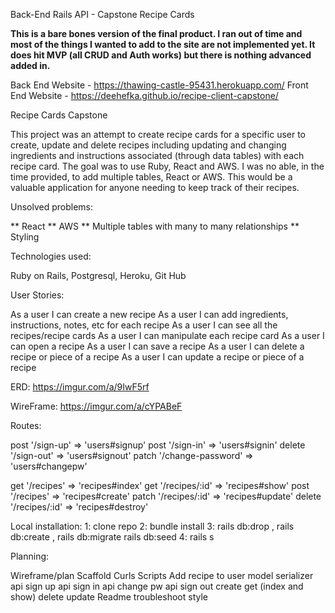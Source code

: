 Back-End Rails API - Capstone
Recipe Cards

**This is a bare bones version of the final product. I ran out of time and most of the things I wanted to add to the site are not implemented yet. It does hit MVP (all CRUD and Auth works) but there is nothing advanced added in.**

Back End Website - https://thawing-castle-95431.herokuapp.com/
Front End Website - https://deehefka.github.io/recipe-client-capstone/

Recipe Cards Capstone

This project was an attempt to create recipe cards for a specific user to create, update and delete recipes including updating and changing ingredients and instructions associated (through data tables) with each recipe card. The goal was to use Ruby, React and AWS. I was no able, in the time provided, to add multiple tables, React or AWS. This would be a valuable application for anyone needing to keep track of their recipes.

Unsolved problems:

** React
** AWS
** Multiple tables with many to many relationships
** Styling

Technologies used:

Ruby on Rails, Postgresql, Heroku, Git Hub

User Stories:

As a user I can create a new recipe 
As a user I can add ingredients, instructions, notes, etc for each recipe
As a user I can see all the recipes/recipe cards 
As a user I can manipulate each recipe card 
As a user I can open a recipe 
As a user I can save a recipe
As a user I can delete a recipe or piece of a recipe 
As a user I can update a recipe or piece of a recipe 

ERD: https://imgur.com/a/9IwF5rf

WireFrame: https://imgur.com/a/cYPABeF

Routes:

  post '/sign-up' => 'users#signup'
  post '/sign-in' => 'users#signin'
  delete '/sign-out' => 'users#signout'
  patch '/change-password' => 'users#changepw'

  get '/recipes' => 'recipes#index'
  get '/recipes/:id' => 'recipes#show'
  post '/recipes' => 'recipes#create'
  patch '/recipes/:id' => 'recipes#update'
  delete '/recipes/:id' => 'recipes#destroy'

Local installation: 
1: clone repo 
2: bundle install 
3: rails db:drop , rails db:create , rails db:migrate rails db:seed 
4: rails s

Planning:

Wireframe/plan
Scaffold
Curls Scripts
Add recipe to user
model
serializer
api sign up
api sign in
api change pw
api sign out
create
get (index and show)
delete
update
Readme
troubleshoot
style

